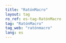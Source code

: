 ```yaml
---
title: "RatónMacro"
layout: tag
ro_ref: es-tag-RatónMacro
tag: "RatónMacro"
tag_web: "ratónmacro"
lang: es
---
```

